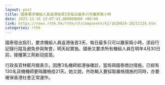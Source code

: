 ```yaml
---
layout: post
title: 國泰要求機組人員返港後首3天每日最多只可離家兩小時
date: 2021-11-16 12:07:43.000000000 +08:00
link: https://news.rthk.hk/rthk/ch/component/k2/1620024-20211116.htm
categories: rthk
---
```


國泰發出指引，要求機組人員返港後首3天，每日最多只可以離家兩小時，須自行記錄行蹤及避免參與聚會，明天起實施。國泰又要求所有機組人員在明年4月30日前，接種第三劑新冠疫苗。

行政長官林鄭月娥表示，因應3名機師抵港後確診，當局與國泰商討措施，已經有130名貨機機師要隔離檢疫21天。她又說，外防輸入要採取嚴格措施的同時，亦要確保香港社會正常運作。　
